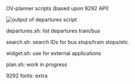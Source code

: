 OV-planner scripts (based upon 9292 API)

![output of departures script](https://my.mixtape.moe/wbwjdq.png "departures.sh")

departures.sh: list departures train/bus

search.sh: search IDs for bus stops/train stops/etc.

widget.sh: use for external applications

plan.sh: work in progress

9292 fonts: extra


